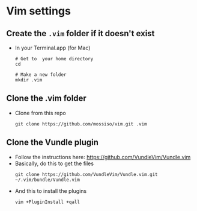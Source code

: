 # Vim settings

## Create the `.vim` folder if it doesn't exist

- In your Terminal.app (for Mac)
  ```
  # Get to  your home directory
  cd

  # Make a new folder
  mkdir .vim
  ```

## Clone the .vim folder

- Clone from this repo
  ```
  git clone https://github.com/mossiso/vim.git .vim
  ```

## Clone the Vundle plugin

- Follow the instructions here: https://github.com/VundleVim/Vundle.vim
- Basically, do this to get the files
  ```
  git clone https://github.com/VundleVim/Vundle.vim.git ~/.vim/bundle/Vundle.vim
  ```
- And this to install the plugins
  ```
  vim +PluginInstall +qall
  ```
